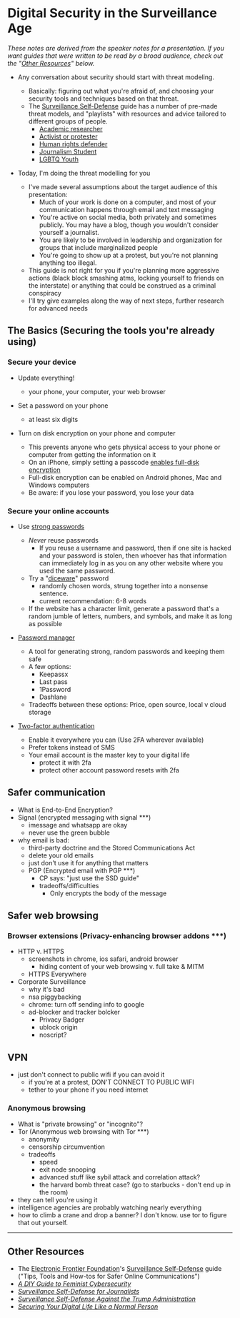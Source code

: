 # Digital Security in the Surveillance Age

*These notes are derived from the speaker notes for a presentation. If you want guides that were written to be read by a broad audience, check out the "[Other Resources](#other-resources)" below.*

- Any conversation about security should start with threat modeling.
  - Basically: figuring out what you're afraid of, and choosing your security tools and techniques based on that threat.
  - The [Surveillance Self-Defense](https://ssd.eff.org/en/module/introduction-threat-modeling) guide has a number of pre-made threat models, and "playlists" with resources and advice tailored to different groups of people.
    - [Academic researcher](https://ssd.eff.org/en/playlist/academic-researcher)
    - [Activist or protester](https://ssd.eff.org/en/playlist/activist-or-protester)
    - [Human rights defender](https://ssd.eff.org/en/playlist/human-rights-defender)
    - [Journalism Student](https://ssd.eff.org/en/playlist/journalism-student)
    - [LGBTQ Youth](https://ssd.eff.org/en/playlist/lgbtq-youth)

- Today, I'm doing the threat modelling for you
  - I've made several assumptions about the target audience of this presentation:
    - Much of your work is done on a computer, and most of your communication happens through email and text messaging
    - You're active on social media, both privately and sometimes publicly. You may have a blog, though you wouldn't consider yourself a journalist.
    - You are likely to be involved in leadership and organization for groups that include marginalized people
    - You're going to show up at a protest, but you're not planning anything too illegal.
  - This guide is not right for you if you're planning more aggressive actions (black block smashing atms, locking yourself to friends on the interstate) or anything that could be construed as a criminal conspiracy 
  - I'll try give examples along the way of next steps, further research for advanced needs

## The Basics (Securing the tools you're already using)

### Secure your device
- Update everything!
  - your phone, your computer, your web browser

- Set a password on your phone
  - at least six digits

- Turn on disk encryption on your phone and computer
  - This prevents anyone who gets physical access to your phone or computer from getting the information on it
  - On an iPhone, simply setting a passcode [enables full-disk encryption](https://ssd.eff.org/en/module/how-encrypt-your-iphone)
  - Full-disk encryption can be enabled on Android phones, Mac and Windows computers
  - Be aware: if you lose your password, you lose your data

### Secure your online accounts
- Use [strong passwords](https://ssd.eff.org/en/module/creating-strong-passwords)
  - *Never* reuse passwords
    - If you reuse a username and password, then if one site is hacked and your password is stolen, then whoever has that information can immediately log in as you on any other website where you used the same password.
  - Try a "[diceware](https://ssd.eff.org/en/module/animated-overview-how-make-super-secure-password-using-dice)" password
    - randomly chosen words, strung together into a nonsense sentence.
    - current recommendation: 6-8 words
  - If the website has a character limit, generate a password that's a random jumble of letters, numbers, and symbols, and make it as long as possible

- [Password manager](https://ssd.eff.org/en/module/animated-overview-using-password-managers-stay-safe-online)
  - A tool for generating strong, random passwords and keeping them safe
  - A few options:
    - Keepassx
    - Last pass
    - 1Password
    - Dashlane
  - Tradeoffs between these options: Price, open source, local v cloud storage

- [Two-factor authentication](https://ssd.eff.org/en/glossary/two-factor-authentication)
  - Enable it everywhere you can (Use 2FA wherever available)
  - Prefer tokens instead of SMS
  - Your email account is the master key to your digital life
    - protect it with 2fa
    - protect other account password resets with 2fa


## Safer communication

- What is End-to-End Encryption?
- Signal (encrypted messaging with signal ***)
  - imessage and whatsapp are okay
  - never use the green bubble
- why email is bad:
  - third-party doctrine and the Stored Communications Act
  - delete your old emails
  - just don't use it for anything that matters
  - PGP (Encrypted email with PGP ***)
    - CP says: "just use the SSD guide"
    - tradeoffs/difficulties
      - Only encrypts the body of the message


## Safer web browsing

### Browser extensions (Privacy-enhancing browser addons ***)
- HTTP v. HTTPS
  - screenshots in chrome, ios safari, android browser
    - hiding content of your web browsing v. full take & MITM
  - HTTPS Everywhere
- Corporate Surveillance
  - why it's bad
  - nsa piggybacking
  - chrome: turn off sending info to google
  - ad-blocker and tracker bolcker
    - Privacy Badger
    - ublock origin
    - noscript?


## VPN
- just don't connect to public wifi if you can avoid it
  - if you're at a protest, DON'T CONNECT TO PUBLIC WIFI
  - tether to your phone if you need internet

### Anonymous browsing
- What is "private browsing" or "incognito"?
- Tor (Anonymous web browsing with Tor ***)
  - anonymity
  - censorship circumvention
  - tradeoffs
    - speed
    - exit node snooping
    - advanced stuff like sybil attack and correlation attack?
    - the harvard bomb threat case? (go to starbucks - don't end up in the room)
- they can tell you're using it
- intelligence agencies are probably watching nearly everything
- how to climb a crane and drop a banner? I don't know. use tor to figure that out yourself.

-----

## Other Resources
- The [Electronic Frontier Foundation](https://www.eff.org)'s [Surveillance Self-Defense](https://ssd.eff.org) guide ("Tips, Tools and How-tos for Safer Online Communications")
- [*A DIY Guide to Feminist Cybersecurity*](https://hackblossom.org/cybersecurity/)
- [*Surveillance Self-Defense for Journalists*](https://medium.com/the-intercept/surveillance-self-defense-for-journalists-ce627e332db6)
- [*Surveillance Self-Defense Against the Trump Administration*](https://theintercept.com/2016/11/12/surveillance-self-defense-against-the-trump-administration/)
- [*Securing Your Digital Life Like a Normal Person*](https://medium.com/tinfoil-press/securing-your-digital-life-like-a-normal-person-a-hasty-and-incomplete-guide-56437f127425)


<!--
-----

direct action:
- planning to lock yourself to bulldozers? smash atms? This guide isn't for you.
- general advice: if the information isn't there, they can't get it
- plan in person
- for something like that, find someone else who really knows what they're doing
- you can look up how to be better at opsec via tor, but tor isn't a replacement for perfect opsec


## Protest guide:
- burner phone?

- https://ssd.eff.org/en/playlist/activist-or-protester#attending-protests-united-states
- https://theintercept.com/2016/11/12/surveillance-self-defense-against-the-trump-administration/

- touchid? lick your finger


??
## Secure your online privacy
- Facebook privacy settings
- Google privacy settings
??


border crossing:
- device search
- giving up your twitter handle
- they can do whatever they want to you there


-----

Inbox 0
Delete stuff regularly
https everywhere, ublock or equivalent
usage of signal for potentially sensitive stuff is good
we're attempting to foil mass surveillance so just generally using encryption. don't use email for sensitive things


-----

Threat modeling
- Borders
- Arrests
- dragnet state surveillance
  - metadata v. content?
- Targeted state surveillance
- Surveillance capitalism
- abusive partners (the text message preview setting)
- Coffee shop snoopers
  - trade off of a vpn


How do you know you can trust your tools?
basic and useable is better than bulletproof and ignored


Encryption doesn't save you from a local virus
- local (endpoint) security
- transport security
- Server side security


## Advanced tools???
- TAILS
- Qubes
- SecureDrop

-->
